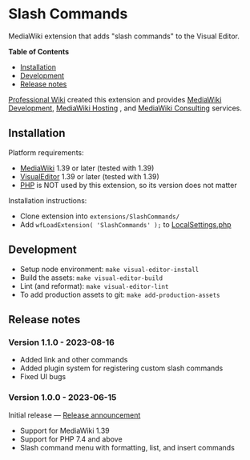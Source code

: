 # Slash Commands

MediaWiki extension that adds "slash commands" to the Visual Editor.

**Table of Contents**

- [Installation](#installation)
- [Development](#development)
- [Release notes](#release-notes)


[Professional Wiki] created this extension and provides [MediaWiki Development], [MediaWiki Hosting]
, and [MediaWiki Consulting] services.

## Installation

Platform requirements:

* [MediaWiki] 1.39 or later (tested with 1.39)
* [VisualEditor] 1.39 or later (tested with 1.39)
* [PHP] is NOT used by this extension, so its version does not matter

Installation instructions:

* Clone extension into `extensions/SlashCommands/`
* Add `wfLoadExtension( 'SlashCommands' );` to [LocalSettings.php]

## Development

* Setup node environment: `make visual-editor-install`
* Build the assets: `make visual-editor-build`
* Lint (and reformat): `make visual-editor-lint`
* To add production assets to git: `make add-production-assets`

## Release notes

### Version 1.1.0 - 2023-08-16

* Added link and other commands
* Added plugin system for registering custom slash commands
* Fixed UI bugs

### Version 1.0.0 - 2023-06-15

Initial release — [Release announcement](https://www.pro.wiki/news/Slash-Commands-MediaWiki)

* Support for MediaWiki 1.39
* Support for PHP 7.4 and above
* Slash command menu with formatting, list, and insert commands

[Professional Wiki]: https://professional.wiki
[MediaWiki Hosting]: https://pro.wiki
[MediaWiki Development]: https://professional.wiki/en/mediawiki-development
[MediaWiki Consulting]: https://professional.wiki/en/mediawiki-consulting-services
[MediaWiki]: https://www.mediawiki.org
[VisualEditor]: https://www.mediawiki.org/wiki/Extension:VisualEditor
[PHP]: https://www.php.net
[LocalSettings.php]: https://www.pro.wiki/help/mediawiki-localsettings-php-guide

